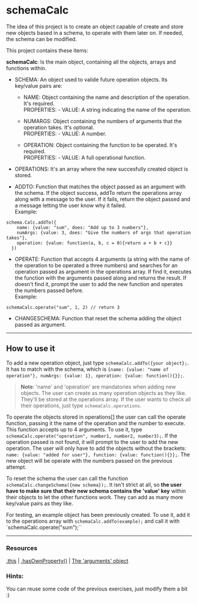 # schemaCalc

The idea of this project is to create an object capable of create and store new objects based in a schema, to operate with them later on. If needed, the schema can be modified.

This project contains these items:

**schemaCalc**: Is the main object, containing all the objects, arrays and functions within.

+ SCHEMA: An object used to valide future operation objects. Its key/value pairs are:  
    * NAME: Object containing the name and description of the operation. It's required.  
      PROPERTIES:  - VALUE: A string indicating the name of the operation.  

    * NUMARGS: Object containing the numbers of arguments that the operation takes. It's optional.  
       PROPERTIES:  - VALUE: A number.  

    * OPERATION: Object containing the function to be operated. It's required.  
       PROPERTIES: - VALUE: A full operational function.

+ OPERATIONS: It's an array where the new succesfully created object is stored.

+ ADDTO: Function that matches the object passed as an argument with the schema. If the object success, addTo return the operations array along with a message to the user. If it fails, return the object passed and a message letting the user know why it failed.  
Example:   

```
schema.Calc.addTo({
    name: {value: "sum", does: "Add up to 3 numbers"},
    numArgs: {value: 3, does: "Give the numbers of args that operation takes"},
    operation: {value: function(a, b, c = 0){return a + b + c}}
  })
```

+ OPERATE: Function that accepts 4 arguments (a string with the name of the operation to be operated a three numbers) and searches for an operation passed as argument in the operations array. If find it, executes the function with the arguments passed along and returns the result. If doesn't find it, prompt the user to add the new function and operates the numbers passed before.  
Example:

```
schemaCalc.operate("sum", 1, 2) // return 3
```

+ CHANGESCHEMA: Function that reset the schema adding the object passed as argument.

---



## How to use it

To add a new operation object, just type `schemaCalc.addTo({your object};`. It has to match with the schema, which is `{name: {value: "name of operation"}, numArgs: {value: 1}, operation: {value: function(){}};`.

> **Note**: 'name' and 'operation' are mandatories when adding new objects.
The user can create as many operation objects as they like. They'll be stored at the operations array. If the user wants to check all their operations, just type `schemaCalc.operations`.

To operate the objects stored in operations[] the user can call the operate function, passing it the name of the operation and the number to execute. This function accepts up to 4 arguments. To use it, type `schemaCalc.operate("operation", number1, number2, number3);`. If the operation passed is not found, it will prompt to the user to add the new operation. The user will only have to add the objects without the brackets: `name: {value: "added for user"}, function: {value: function(){}};`. The new object will be operate with the numbers passed on the previous attempt.

To reset the schema the user can call the function `schemaCalc.changeSchema({new schema});`. It isn't strict at all, so **the user have to make sure that their new schema contains the 'value' key** within their objects to let the other functions work. They can add as many more key/value pairs as they like.

For testing, an example object has been previously created. To use it, add it to the operations array with `schemaCalc.addTo(example);` and call it with `schemaCalc.operate("sum");``

 ---

### Resources

[.this](https://developer.mozilla.org/en-US/docs/Web/JavaScript/Reference/Operators/this) | [.hasOwnProperty()](https://developer.mozilla.org/en/docs/Web/JavaScript/Reference/Global_Objects/Object/hasOwnProperty) | [The 'arguments' object](https://javascriptweblog.wordpress.com/2011/01/18/javascripts-arguments-object-and-beyond/)

### Hints:
You can reuse some code of the previous exercises, just modify them a bit :)
